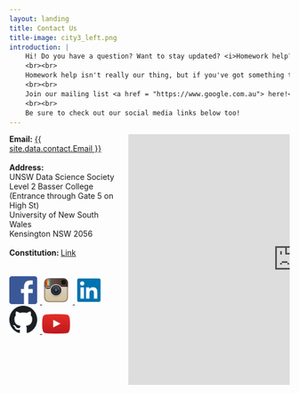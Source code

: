 ```yaml
---
layout: landing
title: Contact Us
title-image: city3_left.png
introduction: |
    Hi! Do you have a question? Want to stay updated? <i>Homework help?</i>
    <br><br>
    Homework help isn't really our thing, but if you've got something to ask or you're looking for more information about us, keep reading!
    <br><br>
    Join our mailing list <a href = "https://www.google.com.au"> here!</a>
    <br><br>
    Be sure to check out our social media links below too!
---
```


<!-- details -->
<div class="hero-body">
    <div class="container">
        <div class="columns is-vcentered">
            <div class="column is-6">
                <b>Email:</b> <a href="mailto:{{ site.data.contact.Email }}">{{ site.data.contact.Email }}</a>
                <br><br>
                <b>Address:</b><br>
                UNSW Data Science Society<br>
                Level 2 Basser College (Entrance through Gate 5 on High St)<br>
                University of New South Wales<br>
                Kensington NSW 2056<br>
                <br>
                <b>Constitution: </b><a href="{{ site.data.contact.Constitution }}"> Link </a>
                <br><br><br>
                <a href="https://www.facebook.com/DataSoc/">
                    <img src="/assets/images/social_media/facebook.png" style="width:50px; margin-right:5px"> </a>
                <a href="https://www.instagram.com/unswdatasoc/">
                    <img src="/assets/images/social_media/instagram.png" style="width:50px; margin-right:5px"> </a>
                <a href="https://au.linkedin.com/company/datasoc">
                    <img src="/assets/images/social_media/linkedin.png" style="width:50px; margin-right:5px"> </a>
                <a href="https://github.com/unswdata/">
                    <img src="/assets/images/social_media/github.png" style="width:50px; margin-right:5px"> </a>
                <a href="https://www.youtube.com/channel/UC5xEG38_Jr0251sMBoj8xwQ">
                    <img src="/assets/images/social_media/youtube.png" style="width:50px"> </a>
            </div>
            <div class="column is-5 is-offset-0.5">
                <iframe src="https://www.google.com/maps/embed?pb=!1m18!1m12!1m3!1d1668.9917985536565!2d151.23080794983784!3d-33.91658157788042!2m3!1f0!2f0!3f0!3m2!1i1024!2i768!4f13.1!3m3!1m2!1s0x6b12b18c619e5679%3A0x70e6b528f4a64879!2sArc%20%40%20UNSW!5e0!3m2!1sen!2sau!4v1590563340784!5m2!1sen!2sau" width="600" height="450" frameborder="0" style="border:0;" allowfullscreen="" aria-hidden="false" tabindex="0"></iframe>
            </div>
        </div>
    </div>
</div>

